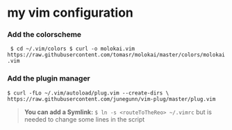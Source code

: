 # my vim configuration

### Add the colorscheme 
` 
$ cd ~/.vim/colors
$ curl -o molokai.vim https://raw.githubusercontent.com/tomasr/molokai/master/colors/molokai.vim
 ` 
### Add the plugin manager
`
$ curl -fLo ~/.vim/autoload/plug.vim --create-dirs \
    https://raw.githubusercontent.com/junegunn/vim-plug/master/plug.vim
`
>**You can add a Symlink:**
`$ ln -s <routeToTheReo> ~/.vimrc`
but is needed to change some lines in the script

